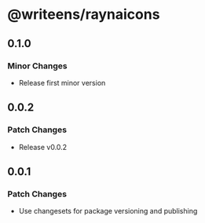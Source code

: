 # @writeens/raynaicons

## 0.1.0

### Minor Changes

- Release first minor version

## 0.0.2

### Patch Changes

- Release v0.0.2

## 0.0.1

### Patch Changes

- Use changesets for package versioning and publishing
